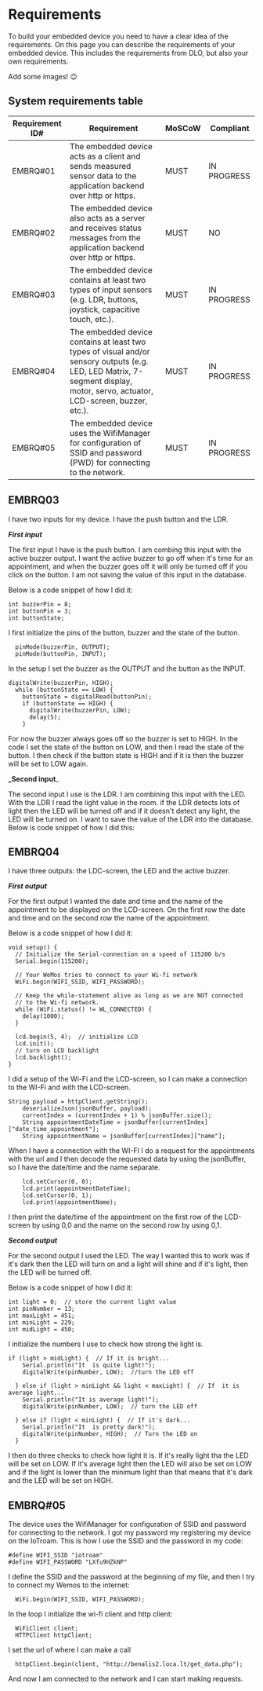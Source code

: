 # Requirements

To build your embedded device you need to have a clear idea of the requirements. On this page you can describe the requirements of your embedded device. This includes the requirements from DLO, but also your own requirements.

Add some images! 😉

## System requirements table
| **Requirement ID#** | **Requirement**                                                                                                                                                                        | **MoSCoW** | **Compliant** |
|---------------------|----------------------------------------------------------------------------------------------------------------------------------------------------------------------------------------|------------|---------------|
| EMBRQ#01            | The embedded device acts as a client and sends measured sensor data to the application backend over http or https.                                                                     | MUST       | IN PROGRESS   |
| EMBRQ#02            | The embedded device also acts as a server and receives status messages from the application backend over http or https.                                                                | MUST       | NO            |
| EMBRQ#03            | The embedded device contains at least two types of input sensors (e.g. LDR, buttons, joystick, capacitive touch, etc.).                                                                | MUST       | IN PROGRESS   |
| EMBRQ#04            | The embedded device contains at least two types of visual and/or sensory outputs (e.g. LED, LED Matrix, 7-segment display, motor, servo, actuator, LCD-screen, buzzer, etc.).          | MUST       | IN PROGRESS   |
| EMBRQ#05            | The embedded device uses the WifiManager for configuration of SSID and password (PWD) for connecting to the network.                                                                   | MUST       | IN PROGRESS   |

## EMBRQ03
I have two inputs for my device. I have the push button and the LDR. 

_**First input**_

The first input I have is the push button. I am combing this input with the active buzzer output. I want the active buzzer 
to go off when it's time for an appointment, and when the buzzer goes off it will only be turned off if you click on the 
button. I am not saving the value of this input in the database. 

Below is a code snippet of how I did it: 
```
int buzzerPin = 8;
int buttonPin = 3;
int buttonState;
```

I first initialize the pins of the button, buzzer and the state of the button. 

```
  pinMode(buzzerPin, OUTPUT);
  pinMode(buttonPin, INPUT);
```

In the setup I set the buzzer as the OUTPUT and the button as the INPUT.

```
digitalWrite(buzzerPin, HIGH);
  while (buttonState == LOW) {
    buttonState = digitalRead(buttonPin);
    if (buttonState == HIGH) {
      digitalWrite(buzzerPin, LOW);
      delay(5);
    }
```
For now the buzzer always goes off so the buzzer is set to HIGH. In the code I set the state of the button on LOW, 
and then I read the state of the button. I then check if the button state is HIGH and if it is then the buzzer will 
be set to LOW again. 

**_Second input**_

The second input I use is the LDR. I am combining this input with the LED. With the LDR I read the light value in the room. 
if the LDR detects lots of light then the LED will be turned off and if it doesn't detect any light, the LED will be turned
on. I want to save the value of the LDR into the database. 
Below is code snippet of how I did this: 



## EMBRQ04

I have three outputs: the LDC-screen, the LED and the active buzzer.

_**First output**_

For the first output I wanted the date and time and the name of the appointment to be displayed on the LCD-screen. On the
first row the date and time and on the second row the name of the appointment.

Below is a code snippet of how I did it:

```
void setup() {
  // Initialize the Serial-connection on a speed of 115200 b/s
  Serial.begin(115200);

  // Your WeMos tries to connect to your Wi-fi network
  WiFi.begin(WIFI_SSID, WIFI_PASSWORD);

  // Keep the while-statement alive as long as we are NOT connected
  // to the Wi-fi network.
  while (WiFi.status() != WL_CONNECTED) {
    delay(1000);
  }

  lcd.begin(5, 4);  // initialize LCD
  lcd.init();
  // turn on LCD backlight
  lcd.backlight();
}
```

I did a setup of the Wi-Fi and the LCD-screen, so I can make a connection to the WI-Fi and with the LCD-screen.

```
String payload = httpClient.getString();
    deserializeJson(jsonBuffer, payload);
    currentIndex = (currentIndex + 1) % jsonBuffer.size();
    String appointmentDateTime = jsonBuffer[currentIndex]["date_time_appointment"];
    String appointmentName = jsonBuffer[currentIndex]["name"];
```

When I have a connection with the WI-FI I do a request for the appointments with the url and I then decode the requested
data by using the jsonBuffer, so I have the date/time and the name separate.

```
    lcd.setCursor(0, 0);
    lcd.print(appointmentDateTime);
    lcd.setCursor(0, 1);
    lcd.print(appointmentName);
```

I then print the date/time of the appointment on the first row of the LCD-screen by using 0,0 and the name on the
second row by using 0,1.


_**Second output**_

For the second output I used the LED. The way I wanted this to work was if it's dark then the LED will turn on and a light
will shine and if it's light, then the LED will be turned off.

Below is a code snippet of how I did it:
```
int light = 0;  // store the current light value
int pinNumber = 13;
int maxLight = 451;
int minLight = 229;
int midLight = 450;
```

I initialize the numbers I use to check how strong the light is.

```
if (light > midLight) {  // If it is bright...
    Serial.println("It  is quite light!");
    digitalWrite(pinNumber, LOW);  //turn the LED off

  } else if (light > minLight && light < maxLight) {  // If  it is average light...
    Serial.println("It is average light!");
    digitalWrite(pinNumber, LOW);  // turn the LED off

  } else if (light < minLight) {  // If it's dark...
    Serial.println("It  is pretty dark!");
    digitalWrite(pinNumber, HIGH);  // Turn the LED on
  }
```

I then do three checks to check how light it is. If it's really light tha the LED will be set on LOW. If it's average light
then the LED will also be set on LOW and if the light is lower than the minimum light than that means that it's dark and
the LED will be set on HIGH. 


## EMBRQ#05
The device uses the WifiManager for configuration of SSID and password for connecting to the network. I got my password 
my registering my device on the IoTroam. This is how I use the SSID and the password in my code: 

```
#define WIFI_SSID "iotroam"
#define WIFI_PASSWORD "LXfu9HZkNP"
```
I define the SSID and the password at the beginning of my file, and then I try to connect my Wemos to the internet: 

```
  WiFi.begin(WIFI_SSID, WIFI_PASSWORD);
```

In the loop I initialize the wi-fi client and http client:
```
  WiFiClient client;
  HTTPClient httpClient;
```

I set the url of where I can make a call 
```
  httpClient.begin(client, "http://benalis2.loca.lt/get_data.php");
```

And now I am connected to the network and I can start making requests.